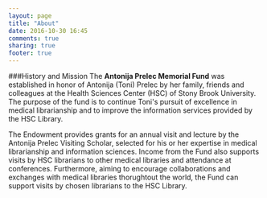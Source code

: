 ```yaml
---
layout: page
title: "About"
date: 2016-10-30 16:45
comments: true
sharing: true
footer: true
---
```

###History and Mission
The **Antonija Prelec Memorial Fund** was established in honor of Antonija (Toni) Prelec by her family, friends and colleagues at the Health Sciences Center (HSC) of Stony Brook University. The purpose of the fund is to continue Toni's pursuit of excellence in medical librarianship and to improve the information services provided by the HSC Library.

 The Endowment provides grants for an annual visit and lecture by the Antonija Prelec Visiting Scholar, selected for his or her expertise in medical librarianship and information sciences. Income from the Fund also supports visits by HSC librarians to other medical libraries and attendance at conferences. Furthermore, aiming to encourage collaborations and exchanges with medical libraries thorughtout the world, the Fund can support visits by chosen librarians to the HSC Library.